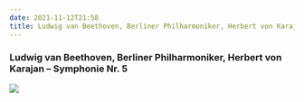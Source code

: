 ```yaml
---
date: 2021-11-12T21:58
title: Ludwig van Beethoven, Berliner Philharmoniker, Herbert von Karajan – Symphonie Nr. 5
---
```

### Ludwig van Beethoven, Berliner Philharmoniker, Herbert von Karajan – Symphonie Nr. 5
[![](https://img.discogs.com/VKV1VZtIN4b9Tphc3ZkvlqWPhcM=/fit-in/600x591/filters:strip_icc():format(jpeg):mode_rgb():quality(90)/discogs-images/R-8181866-1456669830-2646.jpeg.jpg)][1] 

[1]: https://www.discogs.com/release/8181866